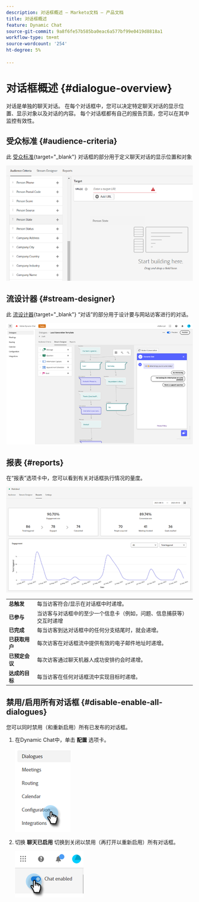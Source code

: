 ```yaml
---
description: 对话框概述 — Marketo文档 — 产品文档
title: 对话框概述
feature: Dynamic Chat
source-git-commit: 9a8f6fe57b585ba0eac6a577bf99e0419d8818a1
workflow-type: tm+mt
source-wordcount: '254'
ht-degree: 5%

---
```


# 对话框概述 {#dialogue-overview}

对话是单独的聊天对话。 在每个对话框中，您可以决定特定聊天对话的显示位置、显示对象以及对话的内容。 每个对话框都有自己的报告页面，您可以在其中监控有效性。

## 受众标准 {#audience-criteria}

此 [受众标准](/help/marketo/product-docs/demand-generation/dynamic-chat/automated-chat/audience-criteria.md){target="_blank"} 对话框的部分用于定义聊天对话的显示位置和对象

![](assets/dialogue-overview-1.png)

## 流设计器 {#stream-designer}

此 [流设计器](/help/marketo/product-docs/demand-generation/dynamic-chat/automated-chat/stream-designer.md){target="_blank"} “对话”的部分用于设计要与网站访客进行的对话。

![](assets/dialogue-overview-2.png)

## 报表 {#reports}

在“报表”选项卡中，您可以看到有关对话框执行情况的量度。

![](assets/dialogue-overview-3.png)

<table>
 <tr>
  <td><strong>总触发</strong></td>
  <td>每当访客符合/显示在对话框中时递增。
</td>
 </tr>
 <tr>
  <td><strong>已参与</strong></td>
  <td>当访客与对话框中的至少一个信息卡（例如，问题、信息捕获等）交互时递增</td>
 </tr>
 <tr>
  <td><strong>已完成</strong></td>
  <td>每当访客到达对话框中的任何分支结尾时，就会递增。</td>
 </tr>
 <tr>
  <td><strong>已获取用户</strong></td>
  <td>每次访客在对话框流中提供有效的电子邮件地址时递增。</td>
 </tr>
 <tr>
  <td><strong>已预定会议</strong></td>
  <td>每次访客通过聊天机器人成功安排约会时递增。</td>
 </tr>
 <tr>
  <td><strong>达成的目标</strong></td>
  <td>每当访客在任何对话框流中实现目标时递增。</td>
 </tr>
</table>

## 禁用/启用所有对话框 {#disable-enable-all-dialogues}

您可以同时禁用（和重新启用）所有已发布的对话框。

1. 在Dynamic Chat中，单击 **配置** 选项卡。

   ![](assets/dialogue-overview-4.png)

1. 切换 **聊天已启用** 切换到关闭以禁用（再打开以重新启用）所有对话框。

   ![](assets/dialogue-overview-5.png)
